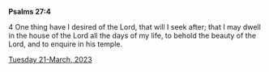 **Psalms 27:4**

4 One thing have I desired of the Lord, that will I seek after; that I may dwell in the house of the Lord all the days of my life, to behold the beauty of the Lord, and to enquire in his temple.

[Tuesday 21-March, 2023](https://t.me/s/daily_scripture)

